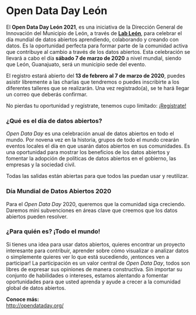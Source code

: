 # Open Data Day León

El **Open Data Day León 2021**, es una iniciativa de la Dirección General de Innovación del Municipio de León, a través de **[Lab León](https://www.facebook.com/lab.leon.DGI/)**, para celebrar el día mundial de datos abiertos aprendiendo, colaborando y creando con datos. Es la oportunidad perfecta para formar parte de la comunidad activa que contribuye al cambio a través de los datos abiertos. Esta celebración se llevará a cabo el día **sábado 7 de marzo de 2020** a nivel mundial, siendo que León, Guanajuato, será un municipio sede del evento.

El registro estará abierto del **13 de febrero al 7 de marzo de 2020**, puedes asistir libremente a las charlas que tendremos o puedes inscribirte a los diferentes talleres que se realizarán. Una vez registrado(a), se te hará llegar un correo que deberás confirmar.

No pierdas tu oportunidad y regístrate, tenemos cupo limitado: <a class="btn btn-primary btn-sm" href="#">¡Regístrate!</a>

### ¿Qué es el día de datos abiertos?
*Open Data Day* es una celebración anual de datos abiertos en todo el mundo. Por novena vez en la historia, grupos de todo el mundo crearán eventos locales el día en que usarán datos abiertos en sus comunidades. Es una oportunidad para mostrar los beneficios de los datos abiertos y fomentar la adopción de políticas de datos abiertos en el gobierno, las empresas y la sociedad civil.

Todas las salidas están abiertas para que todos las puedan usar y reutilizar.

### Día Mundial de Datos Abiertos 2020
Para el *Open Data Day* 2020, queremos que la comunidad siga creciendo. Daremos mini subvenciones en áreas clave que creemos que los datos abiertos pueden resolver.

### ¿Para quién es? ¡Todo el mundo!
Si tienes una idea para usar datos abiertos, quieres encontrar un proyecto interesante para contribuir, aprender sobre cómo visualizar o analizar datos o simplemente quieres ver lo que está sucediendo, ¡entonces ven a participar! La participación es un valor central de *Open Data Day*, todos son libres de expresar sus opiniones de manera constructiva. Sin importar su conjunto de habilidades o intereses, estamos alentando a fomentar oportunidades para que usted aprenda y ayude a crecer a la comunidad global de datos abiertos.


<strong>Conoce más:</strong><br />
<a href="http://opendataday.org/">http://opendataday.org/</a>
